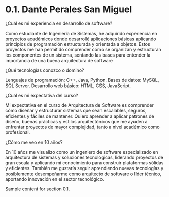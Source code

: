# 0.1. Dante Perales San Miguel

¿Cuál es mi experiencia en desarrollo de software?

Como estudiante de Ingeniería de Sistemas, he adquirido experiencia en proyectos académicos donde desarrollé aplicaciones básicas aplicando principios de programación estructurada y orientada a objetos. Estos proyectos me han permitido comprender cómo se organizan y estructuran los componentes de un sistema, sentando las bases para entender la importancia de una buena arquitectura de software

¿Qué tecnologías conozco o domino?

Lenguajes de programación: C++, Java, Python.
Bases de datos: MySQL, SQL Server.
Desarrollo web básico: HTML, CSS, JavaScript.

¿Cuál es mi expectativa del curso?

Mi expectativa en el curso de Arquitectura de Software es comprender cómo diseñar y estructurar sistemas que sean escalables, seguros, eficientes y fáciles de mantener. Quiero aprender a aplicar patrones de diseño, buenas prácticas y estilos arquitectónicos que me ayuden a enfrentar proyectos de mayor complejidad, tanto a nivel académico como profesional.

¿Cómo me veo en 10 años?

En 10 años me visualizo como un ingeniero de software especializado en arquitectura de sistemas y soluciones tecnológicas, liderando proyectos de gran escala y aplicando mi conocimiento para construir plataformas sólidas y eficientes. También me gustaría seguir aprendiendo nuevas tecnologías y posiblemente desempeñarme como arquitecto de software o líder técnico, aportando innovación en el sector tecnológico.

Sample content for section 0.1.